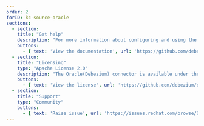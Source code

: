 ```yaml
---
order: 2
forID: kc-source-oracle
sections:
  - section:
    title: "Get help"
    description: "For more information about configuring and using the connector, see the documentation."
    buttons:
      - { text: 'View the documentation', url: 'https://github.com/debezium/debezium/tree/main/debezium-connector-oracle' }
  - section:
    title: "Licensing"
    type: "Apache License 2.0"
    description: "The Oracle(Debezium) connector is available under the Apache License 2.0 license."
    buttons:
      - { text: 'View the license', url: 'https://github.com/debezium/debezium/blob/main/LICENSE.txt' }
  - section:
    title: "Support"
    type: "Community"
    buttons:
      - { text: 'Raise issue', url: 'https://issues.redhat.com/browse/DBZ' }
---
```

